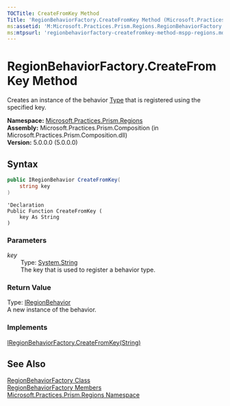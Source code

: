 ```yaml
---
TOCTitle: CreateFromKey Method
Title: 'RegionBehaviorFactory.CreateFromKey Method (Microsoft.Practices.Prism.Regions)'
ms:assetid: 'M:Microsoft.Practices.Prism.Regions.RegionBehaviorFactory.CreateFromKey(System.String)'
ms:mtpsurl: 'regionbehaviorfactory-createfromkey-method-mspp-regions.md'
---
```



# RegionBehaviorFactory.CreateFromKey Method

Creates an instance of the behavior [Type](http://msdn.microsoft.com/en-us/library/42892f65) that is registered using the specified key.

**Namespace:** [Microsoft.Practices.Prism.Regions](/patterns-practices/reference/mspp-regions-namespace)<br/>
**Assembly:** Microsoft.Practices.Prism.Composition (in Microsoft.Practices.Prism.Composition.dll)<br/>
**Version:** 5.0.0.0 (5.0.0.0)

## Syntax

```C#
public IRegionBehavior CreateFromKey(
	string key
)
```

```VB
'Declaration
Public Function CreateFromKey ( 
	key As String
) 
```

### Parameters

*key*  
&nbsp;&nbsp;&nbsp;&nbsp;&nbsp;&nbsp;&nbsp;&nbsp;Type: [System.String](http://msdn.microsoft.com/en-us/library/s1wwdcbf)  
&nbsp;&nbsp;&nbsp;&nbsp;&nbsp;&nbsp;&nbsp;&nbsp;The key that is used to register a behavior type.

### Return Value

Type: [IRegionBehavior](/patterns-practices/reference/iregionbehavior-interface-mspp-regions)  
A new instance of the behavior.

### Implements

[IRegionBehaviorFactory.CreateFromKey(String)](/patterns-practices/reference/iregionbehaviorfactory-createfromkey-method-mspp-regions)

## See Also

[RegionBehaviorFactory Class](/patterns-practices/reference/regionbehaviorfactory-class-mspp-regions)<br/>
[RegionBehaviorFactory Members](/patterns-practices/reference/regionbehaviorfactory-members-mspp-regions)<br/>
[Microsoft.Practices.Prism.Regions Namespace](/patterns-practices/reference/mspp-regions-namespace)<br/>